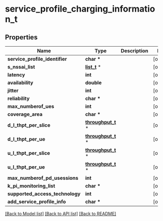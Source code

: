 # service_profile_charging_information_t

## Properties
Name | Type | Description | Notes
------------ | ------------- | ------------- | -------------
**service_profile_identifier** | **char \*** |  | [optional] 
**s_nssai_list** | [**list_t**](snssai.md) \* |  | [optional] 
**latency** | **int** |  | [optional] 
**availability** | **double** |  | [optional] 
**jitter** | **int** |  | [optional] 
**reliability** | **char \*** |  | [optional] 
**max_numberof_ues** | **int** |  | [optional] 
**coverage_area** | **char \*** |  | [optional] 
**d_l_thpt_per_slice** | [**throughput_t**](throughput.md) \* |  | [optional] 
**d_l_thpt_per_ue** | [**throughput_t**](throughput.md) \* |  | [optional] 
**u_l_thpt_per_slice** | [**throughput_t**](throughput.md) \* |  | [optional] 
**u_l_thpt_per_ue** | [**throughput_t**](throughput.md) \* |  | [optional] 
**max_numberof_pd_usessions** | **int** |  | [optional] 
**k_pi_monitoring_list** | **char \*** |  | [optional] 
**supported_access_technology** | **int** |  | [optional] 
**add_service_profile_info** | **char \*** |  | [optional] 

[[Back to Model list]](../README.md#documentation-for-models) [[Back to API list]](../README.md#documentation-for-api-endpoints) [[Back to README]](../README.md)



